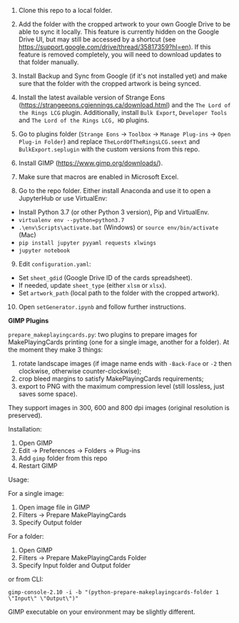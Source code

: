 1. Clone this repo to a local folder.

2. Add the folder with the cropped artwork to your own Google Drive to be able to sync it locally.
This feature is currently hidden on the Google Drive UI, but may still be accessed by a shortcut
(see https://support.google.com/drive/thread/35817359?hl=en).  If this feature is removed
completely, you will need to download updates to that folder manually.

3. Install Backup and Sync from Google (if it's not installed yet) and make sure that the folder
with the cropped artwork is being synced.

4. Install the latest available version of Strange Eons (https://strangeeons.cgjennings.ca/download.html)
and the `The Lord of the Rings LCG` plugin.  Additionally, install `Bulk Export`, `Developer Tools`
and `The Lord of the Rings LCG, HD` plugins.

5. Go to plugins folder (`Strange Eons` -> `Toolbox` -> `Manage Plug-ins` -> `Open Plug-in Folder`) and
replace `TheLordOfTheRingsLCG.seext` and `BulkExport.seplugin` with the custom versions from this repo.

6. Install GIMP (https://www.gimp.org/downloads/).

7. Make sure that macros are enabled in Microsoft Excel.

8. Go to the repo folder.  Either install Anaconda and use it to open a JupyterHub or use VirtualEnv:

  - Install Python 3.7 (or other Python 3 version), Pip and VirtualEnv.
  - `virtualenv env --python=python3.7`
  - `.\env\Scripts\activate.bat` (Windows) or `source env/bin/activate` (Mac)
  - `pip install jupyter pyyaml requests xlwings`
  - `jupyter notebook`

9. Edit `configuration.yaml`:

  - Set `sheet_gdid` (Google Drive ID of the cards spreadsheet).
  - If needed, update `sheet_type` (either `xlsm` or `xlsx`).
  - Set `artwork_path` (local path to the folder with the cropped artwork).

10. Open `setGenerator.ipynb` and follow further instructions.


**GIMP Plugins**

`prepare_makeplayingcards.py`: two plugins to prepare images for MakePlayingCards printing (one for a single image,
another for a folder).  At the moment they make 3 things:

1. rotate landscape images (if image name ends with `-Back-Face` or `-2` then clockwise, otherwise counter-clockwise);
2. crop bleed margins to satisfy MakePlayingCards requirements;
3. export to PNG with the maximum compression level (still lossless, just saves some space).

They support images in 300, 600 and 800 dpi images (original resolution is preserved).

Installation:

1. Open GIMP
2. Edit -> Preferences -> Folders -> Plug-ins
3. Add `gimp` folder from this repo
4. Restart GIMP

Usage:

For a single image:

1. Open image file in GIMP
2. Filters -> Prepare MakePlayingCards
3. Specify Output folder

For a folder:

1. Open GIMP
2. Filters -> Prepare MakePlayingCards Folder
3. Specify Input folder and Output folder

or from CLI:

`gimp-console-2.10 -i -b "(python-prepare-makeplayingcards-folder 1 \"Input\" \"Output\")"`

GIMP executable on your environment may be slightly different.
